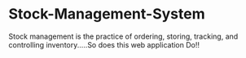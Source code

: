 # Stock-Management-System
Stock management is the practice of ordering, storing, tracking, and controlling inventory.....So does this web application Do!!
